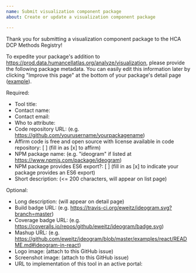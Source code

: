 ```yaml
---
name: Submit visualization component package
about: Create or update a visualization component package

---
```


Thank you for submitting a visualization component package to the HCA DCP Methods Registry!

To expedite your package's addition to https://prod.data.humancellatlas.org/analyze/visualization,
please provide the following package metadata.  You can easily edit this information later by clicking "Improve this page" at the bottom of your package's detail page ([example](https://prod.data.humancellatlas.org/analyze/visualization/anatomogram)).

Required:
- Tool title: 
- Contact name: 
- Contact email: 
- Who to attribute: 
- Code repository URL: (e.g. https://github.com/yourusername/yourpackagename)
- Affirm code is free and open source with license available in code repository: [ ] (fill in as [x] to affirm)
- NPM package name: (e.g. "ideogram" if listed at https://www.npmjs.com/package/ideogram)
- NPM package provides ES6 export?: [ ] (fill in as [x] to indicate your package provides an ES6 export)
- Short description: (<= 200 characters, will appear on list page)

Optional:
- Long description: (will appear on detail page)
- Build badge URL: (e.g. https://travis-ci.org/eweitz/ideogram.svg?branch=master)
- Coverage badge URL: (e.g. https://coveralls.io/repos/github/eweitz/ideogram/badge.svg)
- Mashup URL: (e.g. https://github.com/eweitz/ideogram/blob/master/examples/react/README.md#ideogram-in-react)
- Logo image: (attach to this GitHub issue)
- Screenshot image: (attach to this GitHub issue)
- URL to implementation of this tool in an active portal:

